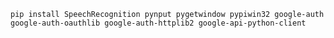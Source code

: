 ```pip install SpeechRecognition pynput pygetwindow pypiwin32 google-auth google-auth-oauthlib google-auth-httplib2 google-api-python-client```
